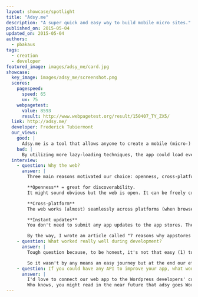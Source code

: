 ```yaml
---
layout: showcase/spotlight
title: "Adsy.me"
description: "A super quick and easy way to build mobile micro sites."
published_on: 2015-05-04
updated_on: 2015-05-04
authors:
  - pbakaus
tags:
  - creation
  - developer
featured_image: images/adsy_me/card.jpg
showcase:
  key_image: images/adsy_me/screenshot.png
  scores:
    pagespeed:
      speed: 65
      ux: 75
    webpagetest:
      value: 8593
      result: http://www.webpagetest.org/result/150407_TY_ZX5/
  link: http://adsy.me/
  developer: Frederick Tubiermont
  our_views:
    good: |
      Adsy.me is a tool that allows anyone to create a mobile (micro-) website, and they immediately gained my trust by eating their own dogfood: The whole tool is a fantastic mobile web app that feels very responsive and intuitive.
    bad: |
      By utilizing more lazy-loading techniques, the app could load even faster, and it would benefit from utilizing the full screen API, as well as a ServiceWorker for going offline.
  interview:
    - question: Why the web?
      answer: |
        Three main reasons motivated our choice: openness, cross-platform support and instant updates for our users.

        **Openness** = great for discoverability.
        It might sound obvious but the web is open. It can be freely crawled by search engines (Google first) and is the ideal ecosystem for easy discovery.

        **Cross-platform**
        The web works (almost) seamlessly across platforms (when browser updates don't ruin your development efforts ;-)). If you have the right in-house talent to execute your app properly, it will work on all major devices / platforms, without the need to develop a different branch for each OS. Ideally, it saves time & money.

        **Instant updates**
        You don't need to submit any app updates to the app stores. The end-users always get the latest version of your product when they refresh their browser. This is a key advantage if you develop in an agile way, pushing bug fixes and new features on a regular basis.

        By the way, I wrote an article called "7 reasons why appstores are doomed" (and how we'll be better off in a post-appstores era), which [you can read here](https://medium.com/@adsy_me/7-reasons-why-appstores-are-doomed-ce05dda53e7c).
    - question: What worked really well during development?
      answer: |
        Tough question because, to be honest, it's not that easy (1) to properly develop for the web (2) to find the right talents who master JS & HTML5 at an execution level matching our requirements (3) to attract those talents to a bootstrapped startup who can't afford Silicon Valley salaries.

        So it wasn't by any means an easy journey but at the end our efforts were rewarded. I think that we delivered an unprecedented creation experience in the mobile browser and I'm proud we did it with just 2 guys in 18 months, even if it required long days & sleepless nights of hard work.
    - question: If you could have any API to improve your app, what would it be?
      answer: |
        I'd love to connect our web app to the Wordpress developers' community / ecosystem, in one way or another, to open our framework to their talent while giving our users access to the huge selection of Wordpress plugins, without the need to reinvent the wheel.
        Who knows, you might read in the near future that adsy goes Wordpress ;-) Stay tuned.
---
```

